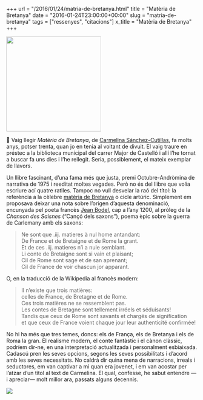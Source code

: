 +++
url = "/2016/01/24/matria-de-bretanya.html"
title = "Matèria de Bretanya"
date = "2016-01-24T23:00:00+00:00"
slug = "matria-de-bretanya"
tags = ["ressenyes", "citacions"]
x_title = "Matèria de Bretanya"
+++

<img src="https://www.escriptors.cat/sites/default/files/styles/medium/public/2019-02/5219materiabretanya.g.jpg?itok=lusHxDQO" style="height: 250px; width: auto;" />

📖 Vaig llegir *Matèria de Bretanya*, de [Carmelina Sánchez-Cutillas](http://www.escriptors.cat/autors/cutillass/pagina.php?id_sec=2781), fa molts anys, potser trenta, quan jo en tenia al voltant de divuit. El vaig traure en préstec a la biblioteca municipal del carrer Major de Castelló i allí l’he tornat a buscar fa uns dies i l’he rellegit. Seria, possiblement, el mateix exemplar de llavors.

Un llibre fascinant, d’una fama més que justa, premi Octubre-Andròmina de narrativa de 1975 i reeditat moltes vegades. Però no és del llibre que volia escriure ací quatre ratlles. Tampoc no vull desvelar la raó del títol: la referència a la cèlebre [matèria de Bretanya](https://fr.wikipedia.org/wiki/Mati%C3%A8re_de_Bretagne) o cicle artúric. Simplement em proposava deixar una nota sobre l’origen d’aquesta denominació, encunyada pel poeta francès [Jean Bodel](https://fr.wikipedia.org/wiki/Jean_Bodel), cap a l’any 1200, al pròleg de la *Chanson des Saisnes* (“Cançó dels saxons”), poema èpic sobre la guerra de Carlemany amb els saxons:

> Ne sont que .iij. matieres à nul home antandant:  
> De France et de Bretaigne et de Rome la grant.  
> Et de ces .iij. matieres n’i a nule semblant.  
> Li conte de Bretaigne sont si vain et plaisant;  
> Cil de Rome sont sage et de san aprenant;  
> Cil de France de voir chascun jor apparant.

O, en la traducció de la Wikipedia al francès modern:

> Il n’existe que trois matières:  
> celles de France, de Bretagne et de Rome.  
> Ces trois matières ne se ressemblent pas.  
> Les contes de Bretagne sont tellement irréels et séduisants!  
> Tandis que ceux de Rome sont savants et chargés de signification  
> et que ceux de France voient chaque jour leur authenticité confirmée!

No hi ha més que tres temes, doncs: els de França, els de Bretanya i els de Roma la gran. El realisme modern, el conte fantàstic i el cànon clàssic, podríem dir-ne, en una interpretació actualitzada i personalment esbiaixada. Cadascú pren les seves opcions, segons les seves possibilitats i d’acord amb les seves necessitats. No caldrà dir quina mena de narracions, irreals i seductores, em van captivar a mi quan era jovenet, i em van acostar per l’atzar d’un títol al text de Carmelina. El qual, confesse, he sabut entendre —i apreciar— molt millor ara, passats alguns decennis.

<img src="/uploads/2019/c9f022d810.jpg" />
